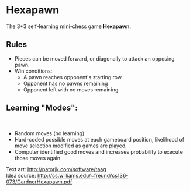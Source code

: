 <h1>Hexapawn</h1>
<p>The 3*3 self-learning mini-chess game <strong>Hexapawn</strong>.</p>

<h2>Rules</h2>
<ul>
	<li>Pieces can be moved forward, or diagonally to attack an opposing pawn.</li>
	<li>
			Win conditions:<ul>
				<li>A pawn reaches opponent's starting row</li>
				<li>Opponent has no pawns remaining</li>
				<li>Opponent left with no moves remaining</li>
			</ul>
		</li>
	</ul>
	
<h2>Learning "Modes":</h2><br>
<ul>
	<li>Random moves (no learning)</li>
 <li>Hard-coded possible moves at each gameboard position, likelihood of move selection modified as games are played,</li>
	<li>Computer identified good moves and increases probability to execute those moves again</li>
</ul>

Text art: http://patorjk.com/software/taag <br>
Idea source: http://cs.williams.edu/~freund/cs136-073/GardnerHexapawn.pdf
